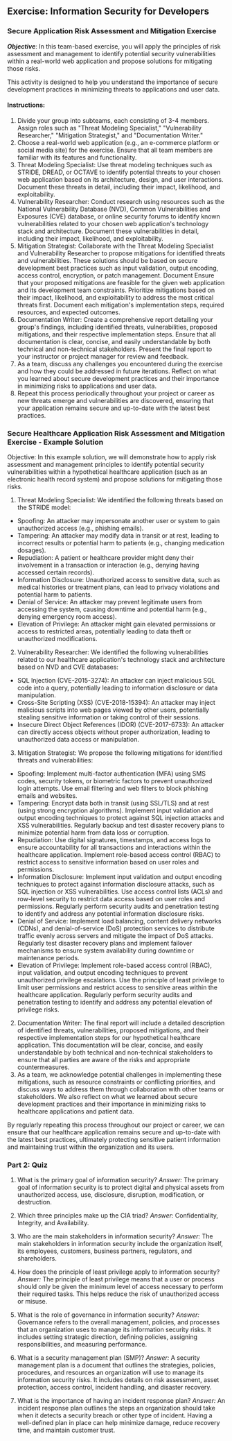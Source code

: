 ## Exercise: Information Security for Developers

### Secure Application Risk Assessment and Mitigation Exercise

***Objective***: In this team-based exercise, you will apply the principles of risk assessment and management to identify potential security vulnerabilities within a real-world web application and propose solutions for mitigating those risks. 

This activity is designed to help you understand the importance of secure development practices in minimizing threats to applications and user data.

#### Instructions:

1. Divide your group into subteams, each consisting of 3-4 members. Assign roles such as "Threat Modeling Specialist," "Vulnerability Researcher," "Mitigation Strategist," and "Documentation Writer."
2. Choose a real-world web application (e.g., an e-commerce platform or social media site) for the exercise. Ensure that all team members are familiar with its features and functionality.
3. Threat Modeling Specialist: Use threat modeling techniques such as STRIDE, DREAD, or OCTAVE to identify potential threats to your chosen web application based on its architecture, design, and user interactions. Document these threats in detail, including their impact, likelihood, and exploitability.
4. Vulnerability Researcher: Conduct research using resources such as the National Vulnerability Database (NVD), Common Vulnerabilities and Exposures (CVE) database, or online security forums to identify known vulnerabilities related to your chosen web application's technology stack and architecture. Document these vulnerabilities in detail, including their impact, likelihood, and exploitability.
5. Mitigation Strategist: Collaborate with the Threat Modeling Specialist and Vulnerability Researcher to propose mitigations for identified threats and vulnerabilities. These solutions should be based on secure development best practices such as input validation, output encoding, access control, encryption, or patch management. Document
   Ensure that your proposed mitigations are feasible for the given web application and its development team constraints. Prioritize mitigations based on their impact, likelihood, and exploitability to address the most critical threats first. Document each mitigation's implementation steps, required resources, and expected outcomes.
6. Documentation Writer: Create a comprehensive report detailing your group's findings, including identified threats, vulnerabilities, proposed mitigations, and their respective implementation steps. Ensure that all documentation is clear, concise, and easily understandable by both technical and non-technical stakeholders. Present the final report to your instructor or project manager for review and feedback.
7. As a team, discuss any challenges you encountered during the exercise and how they could be addressed in future iterations. Reflect on what you learned about secure development practices and their importance in minimizing risks to applications and user data.
8. Repeat this process periodically throughout your project or career as new threats emerge and vulnerabilities are discovered, ensuring that your application remains secure and up-to-date with the latest best practices.

### Secure Healthcare Application Risk Assessment and Mitigation Exercise - Example Solution

Objective: In this example solution, we will demonstrate how to apply risk assessment and management principles to identify potential security vulnerabilities within a hypothetical healthcare application (such as an electronic health record system) and propose solutions for mitigating those risks.

1. Threat Modeling Specialist: We identified the following threats based on the STRIDE model:
* Spoofing: An attacker may impersonate another user or system to gain unauthorized access (e.g., phishing emails).
* Tampering: An attacker may modify data in transit or at rest, leading to incorrect results or potential harm to patients (e.g., changing medication dosages).
* Repudiation: A patient or healthcare provider might deny their involvement in a transaction or interaction (e.g., denying having accessed certain records).
* Information Disclosure: Unauthorized access to sensitive data, such as medical histories or treatment plans, can lead to privacy violations and potential harm to patients.
* Denial of Service: An attacker may prevent legitimate users from accessing the system, causing downtime and potential harm (e.g., denying emergency room access).
* Elevation of Privilege: An attacker might gain elevated permissions or access to restricted areas, potentially leading to data theft or unauthorized modifications.
2. Vulnerability Researcher: We identified the following vulnerabilities related to our healthcare application's technology stack and architecture based on NVD and CVE databases:
* SQL Injection (CVE-2015-3274): An attacker can inject malicious SQL code into a query, potentially leading to information disclosure or data manipulation.
* Cross-Site Scripting (XSS) (CVE-2018-15394): An attacker may inject malicious scripts into web pages viewed by other users, potentially stealing sensitive information or taking control of their sessions.
* Insecure Direct Object References (IDOR) (CVE-2017-6733): An attacker can directly access objects without proper authorization, leading to unauthorized data access or manipulation.
3. Mitigation Strategist: We propose the following mitigations for identified threats and vulnerabilities:
* Spoofing: Implement multi-factor authentication (MFA) using SMS codes, security tokens, or biometric factors to prevent unauthorized login attempts. Use email filtering and web filters to block phishing emails and websites.
* Tampering: Encrypt data both in transit (using SSL/TLS) and at rest (using strong encryption algorithms). Implement input validation and output encoding techniques to protect against SQL injection attacks and XSS vulnerabilities. Regularly backup and test disaster recovery plans to minimize potential harm from data loss or corruption.
* Repudiation: Use digital signatures, timestamps, and access logs to ensure accountability for all transactions and interactions within the healthcare application. Implement role-based access control (RBAC) to restrict access to sensitive information based on user roles and permissions.
* Information Disclosure: Implement input validation and output encoding techniques to protect against information disclosure attacks, such as SQL injection or XSS vulnerabilities. Use access control lists (ACLs) and row-level security to restrict data access based on user roles and permissions. Regularly perform security audits and penetration testing to identify and address any potential information disclosure risks.
* Denial of Service: Implement load balancing, content delivery networks (CDNs), and denial-of-service (DoS) protection services to distribute traffic evenly across servers and mitigate the impact of DoS attacks. Regularly test disaster recovery plans and implement failover mechanisms to ensure system availability during downtime or maintenance periods.
* Elevation of Privilege: Implement role-based access control (RBAC), input validation, and output encoding techniques to prevent unauthorized privilege escalations. Use the principle of least privilege to limit user permissions and restrict access to sensitive areas within the healthcare application. Regularly perform security audits and penetration testing to identify and address any potential elevation of privilege risks.
2. Documentation Writer: The final report will include a detailed description of identified threats, vulnerabilities, proposed mitigations, and their respective implementation steps for our hypothetical healthcare application. This documentation will be clear, concise, and easily understandable by both technical and non-technical stakeholders to ensure that all parties are aware of the risks and appropriate countermeasures.
3. As a team, we acknowledge potential challenges in implementing these mitigations, such as resource constraints or conflicting priorities, and discuss ways to address them through collaboration with other teams or stakeholders. We also reflect on what we learned about secure development practices and their importance in minimizing risks to healthcare applications and patient data.

By regularly repeating this process throughout our project or career, we can ensure that our healthcare application remains secure and up-to-date with the latest best practices, ultimately protecting sensitive patient information and maintaining trust within the organization and its users.

### Part 2: Quiz

1. What is the primary goal of information security?
   _Answer:_ The primary goal of information security is to protect digital and physical assets from unauthorized access, use, disclosure, disruption, modification, or destruction.

2. Which three principles make up the CIA triad?
   _Answer:_ Confidentiality, Integrity, and Availability.

3. Who are the main stakeholders in information security?
   _Answer:_ The main stakeholders in information security include the organization itself, its employees, customers, business partners, regulators, and shareholders.

4. How does the principle of least privilege apply to information security?
   _Answer:_ The principle of least privilege means that a user or process should only be given the minimum level of access necessary to perform their required tasks. This helps reduce the risk of unauthorized access or misuse.

5. What is the role of governance in information security?
   _Answer:_ Governance refers to the overall management, policies, and processes that an organization uses to manage its information security risks. It includes setting strategic direction, defining policies, assigning responsibilities, and measuring performance.

6. What is a security management plan (SMP)?
   _Answer:_ A security management plan is a document that outlines the strategies, policies, procedures, and resources an organization will use to manage its information security risks. It includes details on risk assessment, asset protection, access control, incident handling, and disaster recovery.

7. What is the importance of having an incident response plan?
   _Answer:_ An incident response plan outlines the steps an organization should take when it detects a security breach or other type of incident. Having a well-defined plan in place can help minimize damage, reduce recovery time, and maintain customer trust.
